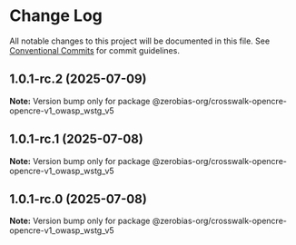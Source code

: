 # Change Log

All notable changes to this project will be documented in this file.
See [Conventional Commits](https://conventionalcommits.org) for commit guidelines.

## 1.0.1-rc.2 (2025-07-09)

**Note:** Version bump only for package @zerobias-org/crosswalk-opencre-opencre-v1_owasp_wstg_v5





## 1.0.1-rc.1 (2025-07-08)

**Note:** Version bump only for package @zerobias-org/crosswalk-opencre-opencre-v1_owasp_wstg_v5





## 1.0.1-rc.0 (2025-07-08)

**Note:** Version bump only for package @zerobias-org/crosswalk-opencre-opencre-v1_owasp_wstg_v5
